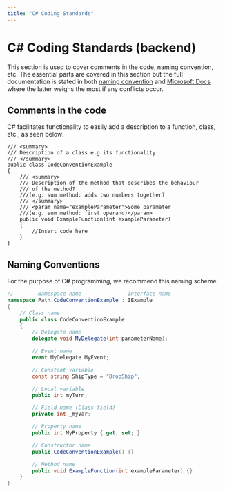 ```yaml
---
title: "C# Coding Standards"
---
```

# C\# Coding Standards (backend)

This section is used to cover comments in the code, naming convention,
etc. The essential parts are covered in this section but the full
documentation is stated in both [naming convention](<https://github.com/ktaranov/naming-convention/blob/master/C%23%20Coding%20Standards%20and%20Naming%20Conventions.md>) and [Microsoft Docs](<https://docs.microsoft.com/en-us/dotnet/csharp/programming-guide/inside-a-program/coding-conventions>) where the latter weighs
the most if any conflicts occur.

## Comments in the code

C\# facilitates functionality to easily add a description to a function,
class, etc., as seen below:

```Csharp
/// <summary>
/// Description of a class e.g its functionality
/// </summary>
public class CodeConventionExample
{
    /// <summary>
    /// Description of the method that describes the behaviour
    /// of the method?
    ///(e.g. sum method: adds two numbers together)
    /// </summary>
    /// <param name="exampleParameter">Some parameter
    ///(e.g. sum method: first operand)</param>
    public void ExampleFunction(int exampleParameter)
    {
        //Insert code here
    }
}
```

## Naming Conventions

For the purpose of C\# programming, we recommend this naming scheme.

```c#
//        Namespace name               Interface name
namespace Path.CodeConventionExample : IExample
{
    // Class name
    public class CodeConventionExample
    {
        // Delegate name
        delegate void MyDelegate(int parameterName);

        // Event name
        event MyDelegate MyEvent;

        // Constant variable
        const string ShipType = "DropShip";

        // Local variable
        public int myTurn;

        // Field name (Class field)
        private int _myVar;

        // Property name
        public int MyProperty { get; set; }

        // Constructor name
        public CodeConventionExample() {}

        // Method name
        public void ExampleFunction(int exampleParameter) {}
    }
}
```
